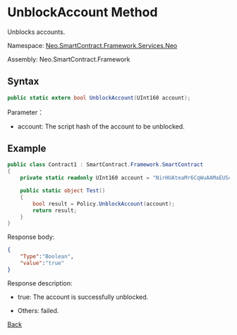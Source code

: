 # UnblockAccount Method

Unblocks accounts.

Namespace: [Neo.SmartContract.Framework.Services.Neo](../../neo.md)

Assembly: Neo.SmartContract.Framework

## Syntax

```c#
public static extern bool UnblockAccount(UInt160 account);
```

Parameter：

- account: The script hash of the account to be unblocked.

## Example

```c#
public class Contract1 : SmartContract.Framework.SmartContract
{
    private static readonly UInt160 account = "NirHUAteaMr6CqWuAAMaEUScPcS3FDKebM".ToScriptHash();

    public static object Test()
    {
        bool result = Policy.UnblockAccount(account);
        return result;
    }
}
```

Response body:

```json
{
	"Type":"Boolean",
	"value":"true"
}
```

Response description:

- true: The account is successfully unblocked.

- Others: failed.

[Back](../Policy.md)

